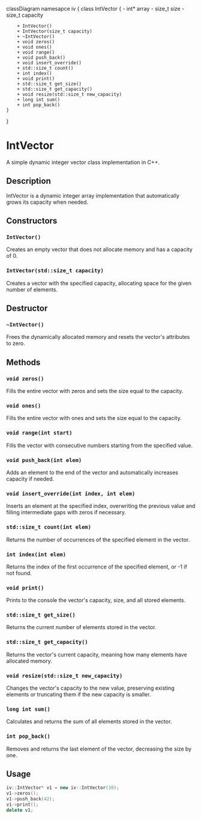 classDiagram
namesapce iv {
    class IntVector {
        - int* array
        - size_t size
        - size_t capacity
        
        
        + IntVector()
        + IntVector(size_t capacity)
        + ~IntVector()
        + void zeros()
        + void ones()
        + void range()
        + void push_back()
        + void insert_override()
        + std::size_t count()
        + int index()
        + void print()
        + std::size_t get_size()
        + std::size_t get_capacity()
        + void resize(std::size_t new_capacity)
        + long int sum()
        + int pop_back()
    }
}

# IntVector

A simple dynamic integer vector class implementation in C++.

## Description

IntVector is a dynamic integer array implementation that automatically grows its capacity when needed.

## Constructors

### `IntVector()`
Creates an empty vector that does not allocate memory and has a capacity of 0.

### `IntVector(std::size_t capacity)`
Creates a vector with the specified capacity, allocating space for the given number of elements.

## Destructor

### `~IntVector()`
Frees the dynamically allocated memory and resets the vector's attributes to zero.

## Methods

### `void zeros()`
Fills the entire vector with zeros and sets the size equal to the capacity.

### `void ones()`
Fills the entire vector with ones and sets the size equal to the capacity.

### `void range(int start)`
Fills the vector with consecutive numbers starting from the specified value.

### `void push_back(int elem)`
Adds an element to the end of the vector and automatically increases capacity if needed.

### `void insert_override(int index, int elem)`
Inserts an element at the specified index, overwriting the previous value and filling intermediate gaps with zeros if necessary.

### `std::size_t count(int elem)`
Returns the number of occurrences of the specified element in the vector.

### `int index(int elem)`
Returns the index of the first occurrence of the specified element, or -1 if not found.

### `void print()`
Prints to the console the vector's capacity, size, and all stored elements.

### `std::size_t get_size()`
Returns the current number of elements stored in the vector.

### `std::size_t get_capacity()`
Returns the vector's current capacity, meaning how many elements have allocated memory.

### `void resize(std::size_t new_capacity)`
Changes the vector's capacity to the new value, preserving existing elements or truncating them if the new capacity is smaller.

### `long int sum()`
Calculates and returns the sum of all elements stored in the vector.

### `int pop_back()`
Removes and returns the last element of the vector, decreasing the size by one.

## Usage
```cpp
iv::IntVector* v1 = new iv::IntVector(10);
v1->zeros();
v1->push_back(42);
v1->print();
delete v1;

```
